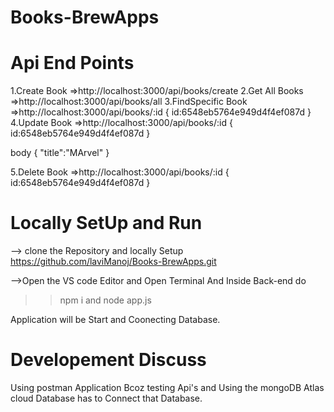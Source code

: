 # Books-BrewApps
# Api End Points
1.Create Book =>http://localhost:3000/api/books/create
2.Get All Books =>http://localhost:3000/api/books/all
3.FindSpecific Book =>http://localhost:3000/api/books/:id
{
id:6548eb5764e949d4f4ef087d
}
4.Update Book =>http://localhost:3000/api/books/:id
{
id:6548eb5764e949d4f4ef087d
}

body
{
    "title":"MArvel"
}

5.Delete Book =>http://localhost:3000/api/books/:id
{
id:6548eb5764e949d4f4ef087d
}


# Locally SetUp and Run

--> clone the Repository and locally Setup 
https://github.com/laviManoj/Books-BrewApps.git

-->Open the VS code Editor and Open Terminal And Inside Back-end do
>>npm i
and
>>node app.js

Application will be Start and Coonecting Database.

# Developement Discuss
Using postman Application Bcoz testing Api's and
Using the mongoDB Atlas cloud Database has to Connect that Database.


